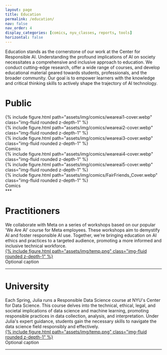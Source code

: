```yaml
---
layout: page
title: Education
permalink: /education/
nav: false
nav_order: 4
display_categories: [comics, nyu_classes, reports, tools]
horizontal: false
---
```


<div id="banner-other" style="background-image: url('{{ "/assets/img/banner/M5-banner.png" | relative_url }}');"></div>

Education stands as the cornerstone of our work at the Center for Responsible AI. Understanding the profound implications of AI on society necessitates a comprehensive and inclusive approach to education. We conduct cutting-edge research, offer a wide range of courses, and develop educational material geared towards students, professionals, and the broader community. Our goal is to empower learners with the knowledge and critical thinking skills to actively shape the trajectory of AI technology.

<h1 class="category" id="public">Public</h1>

<div class="row mt-3">
    <div class="col-sm mt-3 mt-md-0">
        {% include figure.html path="assets/img/comics/weareai1-cover.webp" class="img-fluid rounded z-depth-1" %}
    </div>
    <div class="col-sm mt-3 mt-md-0">
        {% include figure.html path="assets/img/comics/weareai2-cover.webp" class="img-fluid rounded z-depth-1" %}
    </div>
    <div class="col-sm mt-3 mt-md-0">
        {% include figure.html path="assets/img/comics/weareai3-cover.webp" class="img-fluid rounded z-depth-1" %}
    </div>
</div>
<div class="caption">
    Comics
</div>

<div class="row mt-3">
    <div class="col-sm mt-3 mt-md-0">
        {% include figure.html path="assets/img/comics/weareai4-cover.webp" class="img-fluid rounded z-depth-1" %}
    </div>
    <div class="col-sm mt-3 mt-md-0">
        {% include figure.html path="assets/img/comics/weareai5-cover.webp" class="img-fluid rounded z-depth-1" %}
    </div>
    <div class="col-sm mt-3 mt-md-0">
        {% include figure.html path="assets/img/comics/FairFriends_Cover.webp" class="img-fluid rounded z-depth-1" %}
    </div>
</div>
<div class="caption">
    Comics
</div>
***

<h1 class="category" id="practitioners">Practitioners</h1>
We collaborate with Meta on a series of workshops based on our popular 'We Are AI' course for Meta employees. These workshops aim to demystify AI and foster responsible AI use. Together, we're bringing education on AI ethics and practices to a targeted audience, promoting a more informed and inclusive technical workforce.

<div class="row mt-3">
    <a href="">
        <div class="col-sm mt-3 mt-md-0">
            {% include figure.html path="assets/img/temp.png" class="img-fluid rounded z-depth-1" %}
        </div>
    </a>
</div>
<div class="caption">
    Optional caption
</div>

***

<h1 class="category" id="university">University</h1>
Each Spring, Julia runs a Responsible Data Science course at NYU's Center for Data Science. This course delves into the technical, ethical, legal, and societal implications of data science and machine learning, promoting responsible practices in data collection, analysis, and interpretation. Under Julia's expert guidance, students gain the necessary skills to navigate the data science field responsibly and effectively.

<div class="row mt-3">
    <a href="">
        <div class="col-sm mt-3 mt-md-0">
            {% include figure.html path="assets/img/temp.png" class="img-fluid rounded z-depth-1" %}
        </div>
    </a>
</div>
<div class="caption">
    Optional caption
</div>

***